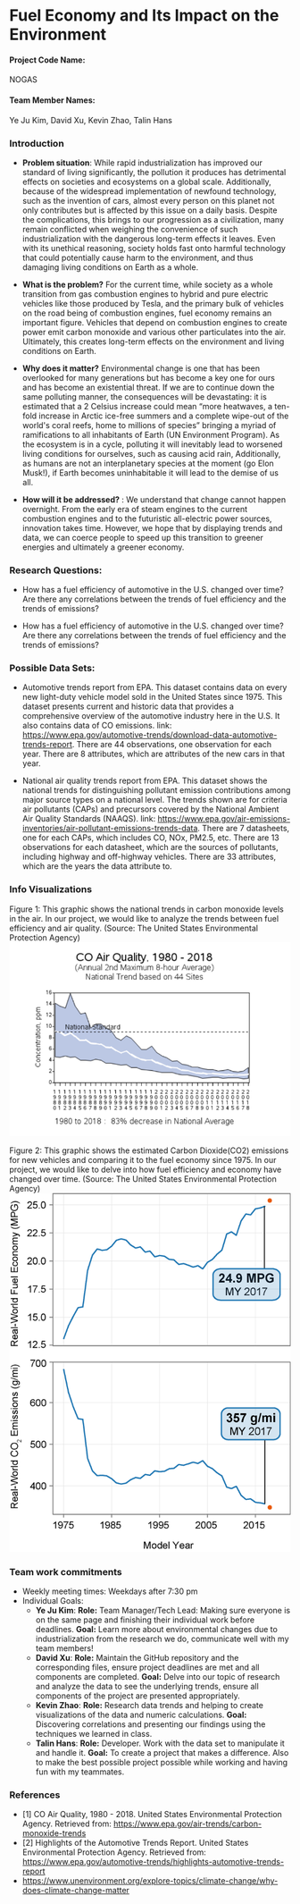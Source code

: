 # **Fuel Economy and Its Impact on the Environment**

#### Project Code Name:
NOGAS

#### Team Member Names:
Ye Ju Kim, David Xu, Kevin Zhao, Talin Hans

### Introduction

* **Problem situation**: While rapid industrialization has improved our standard of living significantly, the pollution it produces has detrimental effects on societies and ecosystems on a global scale. Additionally, because of the widespread implementation of newfound technology, such as the invention of cars, almost every person on this planet not only contributes but is affected by this issue on a daily basis. Despite the complications, this brings to our progression as a civilization, many remain conflicted when weighing the convenience of such industrialization with the dangerous long-term effects it leaves. Even with its unethical reasoning, society holds fast onto harmful technology that could potentially cause harm to the environment, and thus damaging living conditions on Earth as a whole.


 * **What is the problem?**  For the current time, while society as a whole transition from gas combustion engines to hybrid and pure electric vehicles like those produced by Tesla, and the primary bulk of vehicles on the road being of combustion engines, fuel economy remains an important figure. Vehicles that depend on combustion engines to create power emit carbon monoxide and various other particulates into the air. Ultimately, this creates long-term effects on the environment and living conditions on Earth.

 * **Why does it matter?**  Environmental change is one that has been overlooked for many generations but has become a key one for ours and has become an existential threat. If we are to continue down the same polluting manner, the consequences will be devastating: it is estimated that a 2 Celsius increase could mean “more heatwaves, a ten-fold increase in Arctic ice-free summers and a complete wipe-out of the world's coral reefs, home to millions of species” bringing a myriad of ramifications to all inhabitants of Earth (UN Environment Program). As the ecosystem is in a cycle, polluting it will inevitably lead to worsened living conditions for ourselves, such as causing acid rain, Additionally, as humans are not an interplanetary species at the moment (go Elon Musk!), if Earth becomes uninhabitable it will lead to the demise of us all.
 * **How will it be addressed?** : We understand that change cannot happen overnight. From the early era of steam engines to the current combustion engines and to the futuristic all-electric power sources, innovation takes time. However, we hope that by displaying trends and data, we can coerce people to speed up this transition to greener energies and ultimately a greener economy.

### Research Questions:
* How has a fuel efficiency of automotive in the U.S. changed over time?
Are there any correlations between the trends of fuel efficiency and the trends of emissions?

* How has a fuel efficiency of automotive in the U.S. changed over time?
Are there any correlations between the trends of fuel efficiency and the trends of emissions?


### Possible Data Sets:
* Automotive trends report from EPA. This dataset contains data on every new light-duty vehicle model sold in the United States since 1975. This dataset presents current and historic data that provides a comprehensive overview of the automotive industry here in the U.S. It also contains data of CO emissions. link: https://www.epa.gov/automotive-trends/download-data-automotive-trends-report. There are 44 observations, one observation for each year. There are 8 attributes, which are attributes of the new cars in that year.

* National air quality trends report from EPA. This dataset shows the national trends for distinguishing pollutant emission contributions among major source types on a national level.  The trends shown are for criteria air pollutants (CAPs) and precursors covered by the National Ambient Air Quality Standards (NAAQS).  link: https://www.epa.gov/air-emissions-inventories/air-pollutant-emissions-trends-data. There are 7 datasheets, one for each CAPs, which includes CO, NOx, PM2.5, etc. There are 13 observations for each datasheet, which are the sources of pollutants, including highway and off-highway vehicles. There are 33 attributes, which are the years the data attribute to.

### Info Visualizations
Figure 1: This graphic shows the national trends in carbon monoxide levels in the air. In our project, we would like to analyze the trends between fuel efficiency and air quality. (Source: The United States Environmental Protection Agency)
![Graph of National Trends in Carbon Monoxide levels in the air](data/viz1.png)

Figure 2: This graphic shows the estimated Carbon Dioxide(CO2) emissions for new vehicles and comparing it to the fuel economy since 1975. In our project, we would like to delve into how fuel efficiency and economy have changed over time. (Source: The United States Environmental Protection Agency)
![Graphic of the estimated CO2 emissions for new vehicles and comparing it to the fuel economy since 1975](data/viz2.png)

### Team work commitments
* Weekly meeting times: Weekdays after 7:30 pm
* Individual Goals:
  * **Ye Ju Kim**: **Role:** Team Manager/Tech Lead: Making sure everyone is on the same page and finishing their individual work before deadlines.
  **Goal:** Learn more about environmental changes due to industrialization from the research we do, communicate well with my team members!
  * **David Xu**: **Role:** Maintain the GitHub repository and the corresponding files, ensure project deadlines are met and all components are completed.
  **Goal:** Delve into our topic of research and analyze the data to see the underlying trends, ensure all components of the project are presented appropriately.
  * **Kevin Zhao**: **Role:** Research data trends and helping to create visualizations of the data and numeric calculations.
  **Goal:** Discovering correlations and presenting our findings using the techniques we learned in class.
  * **Talin Hans**: **Role:** Developer. Work with the data set to manipulate it and handle it. **Goal:** To create a project that makes a difference. Also to make the best possible project possible while working and having fun with my teammates.

### References
* [1] CO Air Quality, 1980 - 2018. United States Environmental Protection Agency. Retrieved from: https://www.epa.gov/air-trends/carbon-monoxide-trends
* [2] Highlights of the Automotive Trends Report. United States Environmental Protection Agency. Retrieved from: https://www.epa.gov/automotive-trends/highlights-automotive-trends-report
* https://www.unenvironment.org/explore-topics/climate-change/why-does-climate-change-matter
